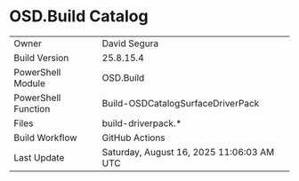 ﻿# OSD.Build Catalog

| | |
|-|-|
| Owner | David Segura |
| Build Version | 25.8.15.4 |
| PowerShell Module | OSD.Build |
| PowerShell Function | Build-OSDCatalogSurfaceDriverPack |
| Files | build-driverpack.* |
| Build Workflow | GitHub Actions |
| Last Update | Saturday, August 16, 2025 11:06:03 AM UTC |
